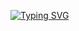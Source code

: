 [![Typing SVG](https://readme-typing-svg.herokuapp.com?font=Fira+Code&duration=1500&pause=600&color=00FFFF&width=800&lines=Hi%2C+my+name+is+Kate;Im+a+Cpp+developer+from+Saint-Petersburg%2C+Russia)](https://git.io/typing-svg)
